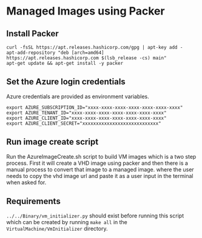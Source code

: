 # Managed Images using Packer

## Install Packer
```
curl -fsSL https://apt.releases.hashicorp.com/gpg | apt-key add -
apt-add-repository "deb [arch=amd64] https://apt.releases.hashicorp.com $(lsb_release -cs) main"
apt-get update && apt-get install -y packer
```
## Set the Azure login credentials
Azure credentials are provided as environment variables.
```
export AZURE_SUBSCRIPTION_ID="xxxx-xxxx-xxxx-xxxx-xxxx-xxxx-xxxx"
export AZURE_TENANT_ID="xxxx-xxxx-xxxx-xxxx-xxxx-xxxx-xxxx"
export AZURE_CLIENT_ID="xxxx-xxxx-xxxx-xxxx-xxxx-xxxx-xxxx"
export AZURE_CLIENT_SECRET="xxxxxxxxxxxxxxxxxxxxxxxxxxxx"
```

## Run image create script
Run the AzureImageCreate.sh script to build VM images which is a two step process.
First it will create a VHD image using packer and then there is a manual process to convert that image to a managed image.
where the user needs to copy the vhd image url and paste it as a user input in the terminal when asked for.

## Requirements
`../../Binary/vm_initializer.py` should exist before running this script which can be created by running `make all` in the `VirtualMachine/VmInitializer` directory.
